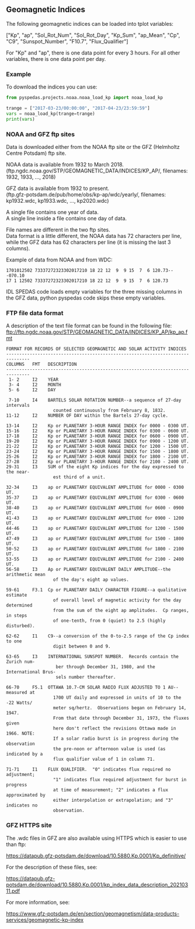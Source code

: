 ## Geomagnetic Indices

The following geomagnetic indices can be loaded into tplot variables:

["Kp", "ap", "Sol_Rot_Num", "Sol_Rot_Day", "Kp_Sum", "ap_Mean", "Cp", "C9", "Sunspot_Number", "F10.7", "Flux_Qualifier"]

For "Kp" and "ap", there is one data point for every 3 hours.
For all other variables, there is one data point per day.


### Example

To download the indices you can use:

```python
from pyspedas.projects.noaa.noaa_load_kp import noaa_load_kp

trange = ["2017-03-23/00:00:00", "2017-04-23/23:59:59"]
vars = noaa_load_kp(trange=trange)
print(vars)
```


### NOAA and GFZ ftp sites

Data is downloaded either from the NOAA ftp site or the GFZ (Helmholtz Centre Potsdam) ftp site.

NOAA data is available from 1932 to March 2018.<br>
(ftp.ngdc.noaa.gov/STP/GEOMAGNETIC_DATA/INDICES/KP_AP/, filenames: 1932, 1933, ..., 2018)

GFZ data is available from 1932 to present.<br>
(ftp.gfz-potsdam.de/pub/home/obs/kp-ap/wdc/yearly/, filenames: kp1932.wdc, kp1933.wdc, ..., kp2020.wdc)

A single file contains one year of data.<br>
A single line inside a file contains one day of data.

File names are different in the two ftp sites.<br>
Data format is a little different, the NOAA data has 72 characters per line,<br>
while the GFZ data has 62 characters per line (it is missing the last 3 columns).

Example of data from NOAA and from WDC:
```
1701012502 73337272323302017210 18 22 12  9  9 15  7  6 120.73---070.10
17 1 12502 73337272323302017210 18 22 12  9  9 15  7  6 120.73
```

IDL SPEDAS code loads empty variables for the three missing columns in the GFZ data, python pyspedas code skips these empty variables.


### FTP file data format

A description of the text file format can be found in the following file:
ftp://ftp.ngdc.noaa.gov/STP/GEOMAGNETIC_DATA/INDICES/KP_AP/kp_ap.fmt

```
FORMAT FOR RECORDS OF SELECTED GEOMAGNETIC AND SOLAR ACTIVITY INDICES
-------------------------------------------------------------------------------
COLUMNS   FMT   DESCRIPTION
-------------------------------------------------------------------------------
 1- 2     I2    YEAR
 3- 4     I2    MONTH
 5- 6     I2    DAY

 7-10     I4    BARTELS SOLAR ROTATION NUMBER--a sequence of 27-day intervals
                  counted continuously from February 8, 1832.
11-12     I2    NUMBER OF DAY within the Bartels 27-day cycle.

13-14     I2    Kp or PLANETARY 3-HOUR RANGE INDEX for 0000 - 0300 UT.
15-16     I2    Kp or PLANETARY 3-HOUR RANGE INDEX for 0300 - 0600 UT.
17-18     I2    Kp or PLANETARY 3-HOUR RANGE INDEX for 0600 - 0900 UT.
19-20     I2    Kp or PLANETARY 3-HOUR RANGE INDEX for 0900 - 1200 UT.
21-22     I2    Kp or PLANETARY 3-HOUR RANGE INDEX for 1200 - 1500 UT.
23-24     I2    Kp or PLANETARY 3-HOUR RANGE INDEX for 1500 - 1800 UT.
25-26     I2    Kp or PLANETARY 3-HOUR RANGE INDEX for 1800 - 2100 UT.
27-28     I2    Kp or PLANETARY 3-HOUR RANGE INDEX for 2100 - 2400 UT.
29-31     I3    SUM of the eight Kp indices for the day expressed to the near-
                  est third of a unit.

32-34     I3    ap or PLANETARY EQUIVALENT AMPLITUDE for 0000 - 0300 UT.
35-37     I3    ap or PLANETARY EQUIVALENT AMPLITUDE for 0300 - 0600 UT.
38-40     I3    ap or PLANETARY EQUIVALENT AMPLITUDE for 0600 - 0900 UT.
41-43     I3    ap or PLANETARY EQUIVALENT AMPLITUDE for 0900 - 1200 UT.
44-46     I3    ap or PLANETARY EQUIVALENT AMPLITUDE for 1200 - 1500 UT.
47-49     I3    ap or PLANETARY EQUIVALENT AMPLITUDE for 1500 - 1800 UT.
50-52     I3    ap or PLANETARY EQUIVALENT AMPLITUDE for 1800 - 2100 UT.
53-55     I3    ap or PLANETARY EQUIVALENT AMPLITUDE for 2100 - 2400 UT.
56-58     I3    Ap or PLANETARY EQUIVALENT DAILY AMPLITUDE--the arithmetic mean
                  of the day's eight ap values.

59-61     F3.1  Cp or PLANETARY DAILY CHARACTER FIGURE--a qualitative estimate
                  of overall level of magnetic activity for the day determined
                  from the sum of the eight ap amplitudes.  Cp ranges, in steps
                  of one-tenth, from 0 (quiet) to 2.5 (highly disturbed).

62-62     I1    C9--a conversion of the 0-to-2.5 range of the Cp index to one
                  digit between 0 and 9.

63-65     I3    INTERNATIONAL SUNSPOT NUMBER.  Records contain the Zurich num-
                   ber through December 31, 1980, and the International Brus-
                   sels number thereafter.

66-70     F5.1  OTTAWA 10.7-CM SOLAR RADIO FLUX ADJUSTED TO 1 AU--measured at
                  1700 UT daily and expressed in units of 10 to the -22 Watts/
                  meter sq/hertz.  Observations began on February 14, 1947.
                  From that date through December 31, 1973, the fluxes given
                  here don't reflect the revisions Ottawa made in 1966. NOTE:
                  If a solar radio burst is in progress during the observation
                  the pre-noon or afternoon value is used (as indicated by a
                  flux qualifier value of 1 in column 71.

71-71     I1    FLUX QUALIFIER.  "0" indicates flux required no adjustment;
                  "1" indicates flux required adjustment for burst in progress
                  at time of measurement; "2" indicates a flux approximated by
                  either interpolation or extrapolation; and "3" indicates no
                  observation.
```


### GFZ HTTPS site

The .wdc files in GFZ are also available using HTTPS which is easier to use than ftp:

https://datapub.gfz-potsdam.de/download/10.5880.Kp.0001/Kp_definitive/


For the description of these files, see:

https://datapub.gfz-potsdam.de/download/10.5880.Kp.0001/kp_index_data_description_20210311.pdf


For more information, see:

https://www.gfz-potsdam.de/en/section/geomagnetism/data-products-services/geomagnetic-kp-index